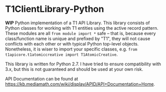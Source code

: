 T1ClientLibrary-Python
================

**WIP** Python implementation of a T1 API Library. This library consists of Python classes for working with T1 entities using the active record pattern. These modules are all `from module import *` safe – that is, because every class/function name is unique and prefixed by "T1", they will not cause conflicts with each other or with typical Python top-level objects. Nonetheless, it is wiser to import your specific classes, e.g. `from t1apicore.t1atomiccreative import T1AtomicCreative`.

This library is written for Python 2.7. I have tried to ensure compatibility with 3.x, but this is not guaranteed and should be used at your own risk.

API Documentation can be found at https://kb.mediamath.com/wiki/display/APID/API+Documentation+Home.

